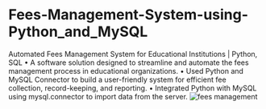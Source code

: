 # Fees-Management-System-using-Python_and_MySQL
Automated Fees Management System for Educational Institutions | Python, SQL
• A software solution designed to streamline and automate the fees management process in educational
organizations.
• Used Python and MySQL Connector to build a user-friendly system for efficient fee collection, record-keeping,
and reporting.
• Integrated Python with MySQL using mysql.connector to import data from the server.
![fees management](https://github.com/jivanpanda/Fee-Management-python/assets/116996556/06d922d8-fc75-4206-a042-8208b4131d6f)
